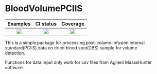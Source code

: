 # BloodVolumePCIIS

|Examples|CI status|Coverage|
|:-----------:|:-------:|:------:|
|[![][example-img]][example-url]| [![][ci-img]][ci-url]| [![][codecov-img]][codecov-url]|

[example-img]: https://img.shields.io/badge/docs-examples-brightgreen?logo=julia
[example-url]: https://yufongpeng.github.io/BloodVolumePCIIS.jl/docs/notebook.jl.html
[ci-img]: https://github.com/yufongpeng/BloodVolumePCIIS.jl/workflows/CI/badge.svg
[ci-url]: https://github.com/yufongpeng/BloodVolumePCIIS.jl/actions
[codecov-img]: https://codecov.io/gh/yufongpeng/BloodVolumePCIIS.jl/branch/master/graph/badge.svg
[codecov-url]: https://codecov.io/gh/yufongpeng/BloodVolumePCIIS.jl

This is a simple package for processing post-column infusion internal standard(PCIIS) data on dried blood spot(DBS) sample for volume detection.

Functions for data input only work for csv files from Agilent MasssHunter software.